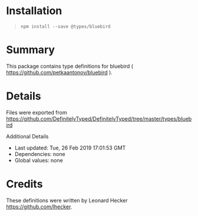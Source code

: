 # Installation
> `npm install --save @types/bluebird`

# Summary
This package contains type definitions for bluebird ( https://github.com/petkaantonov/bluebird ).

# Details
Files were exported from https://github.com/DefinitelyTyped/DefinitelyTyped/tree/master/types/bluebird

Additional Details
 * Last updated: Tue, 26 Feb 2019 17:01:53 GMT
 * Dependencies: none
 * Global values: none

# Credits
These definitions were written by Leonard Hecker <https://github.com/lhecker>.

